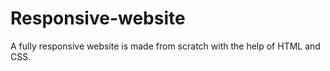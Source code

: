 # Responsive-website
A fully responsive website is made from scratch with the help of HTML and CSS.
